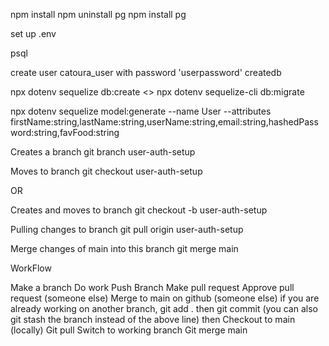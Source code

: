 npm install
npm uninstall pg
npm install pg

set up .env


psql

create user catoura_user with password 'userpassword' createdb

npx dotenv sequelize db:create
<<OR>> npx dotenv sequelize-cli db:migrate

npx dotenv sequelize model:generate --name User --attributes firstName:string,lastName:string,userName:string,email:string,hashedPassword:string,favFood:string


Creates a branch
git branch user-auth-setup

Moves to branch
git checkout user-auth-setup

OR

Creates and moves to branch
git checkout -b user-auth-setup

Pulling changes to branch
git pull origin user-auth-setup

Merge changes of main into this branch
git merge main



WorkFlow

Make a branch
Do work
Push Branch
Make pull request
Approve pull request (someone else)
Merge to main on github (someone else)
if you are already working on another branch, git add . then git commit
(you  can also git stash the branch instead of the above line)
then Checkout to main (locally)
Git pull
Switch to working branch
Git merge main

